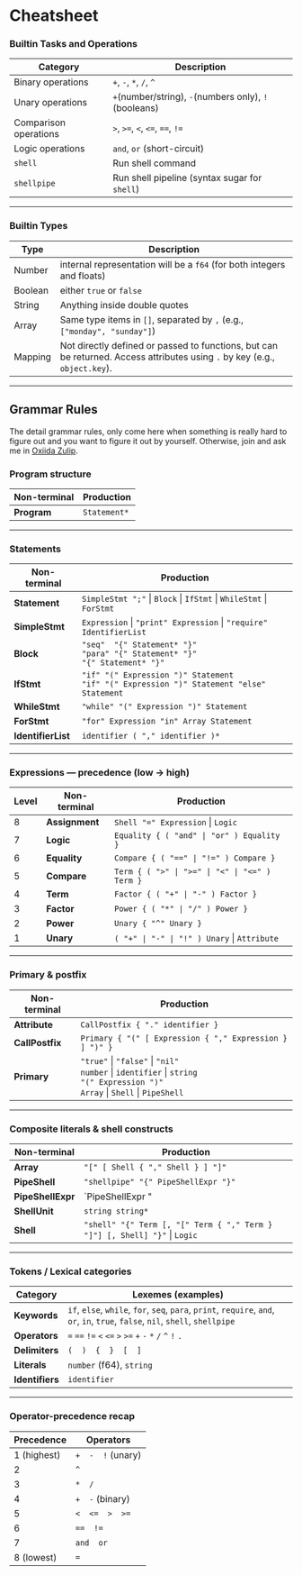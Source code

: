 # Cheatsheet

### Builtin Tasks and Operations

| **Category**            | **Description**                                                                                               |
|------------------------ |--------------------------------------------------------------------------------------------------------------|
| Binary operations       | `+`, `-`, `*`, `/`, `^`                                                                                      |
| Unary operations        | `+`(number/string), `-`(numbers only), `!`(booleans)                                                      |
| Comparison operations   | `>`, `>=`, `<`, `<=`, `==`, `!=`                                                                             |
| Logic operations        | `and`, `or` (short-circuit)                                                                                  |
| `shell`                 | Run shell command                                                                                            |
| `shellpipe`             | Run shell pipeline (syntax sugar for `shell`)                                                                |

---

### Builtin Types

| **Type**   | **Description**                                                                                                                                              |
|------------|-------------------------------------------------------------------------------------------------------------------------------------------------------------|
| Number     | internal representation will be a `f64` (for both integers and floats)                                                                                    |
| Boolean    | either `true` or `false`                                                                                                                                  |
| String     | Anything inside double quotes                                                                                                                                |
| Array      | Same type items in `[]`, separated by `,` (e.g., `["monday", "sunday"]`)                                                                                    |
| Mapping    | Not directly defined or passed to functions, but can be returned. Access attributes using `.` by key (e.g., `object.key`).                                  |

---

## Grammar Rules

The detail grammar rules, only come here when something is really hard to figure out and you want to figure it out by yourself.
Otherwise, join and ask me in [Oxiida Zulip](http://bit.ly/44wK00z).

### Program structure

| Non-terminal | Production |
|--------------|------------|
| **Program**  | `Statement*` |

---

### Statements

| Non-terminal | Production |
|--------------|------------|
| **Statement** | `SimpleStmt ";"`  \|  `Block`  \|  `IfStmt`  \|  `WhileStmt`  \|  `ForStmt` |
| **SimpleStmt** | `Expression`  \|  `"print" Expression`  \|  `"require" IdentifierList` |
| **Block** | `"seq"  "{" Statement* "}"`<br>`"para" "{" Statement* "}"`<br>`"{" Statement* "}"` |
| **IfStmt** | `"if" "(" Expression ")" Statement`<br>`"if" "(" Expression ")" Statement "else" Statement` |
| **WhileStmt** | `"while" "(" Expression ")" Statement` |
| **ForStmt** | `"for" Expression "in" Array Statement` |
| **IdentifierList** | `identifier ( "," identifier )*` |

---

### Expressions — precedence (low → high)

| Level | Non-terminal | Production |
|-------|--------------|------------|
| 8 | **Assignment** | `Shell "=" Expression`  \|  `Logic` |
| 7 | **Logic** | `Equality { ( "and" \| "or" ) Equality }` |
| 6 | **Equality** | `Compare { ( "==" \| "!=" ) Compare }` |
| 5 | **Compare** | `Term { ( ">" \| ">=" \| "<" \| "<=" ) Term }` |
| 4 | **Term** | `Factor { ( "+" \| "-" ) Factor }` |
| 3 | **Factor** | `Power { ( "*" \| "/" ) Power }` |
| 2 | **Power** | `Unary { "^" Unary }` |
| 1 | **Unary** | `( "+" \| "-" \| "!" ) Unary`  \|  `Attribute` |

---

### Primary & postfix

| Non-terminal | Production |
|--------------|------------|
| **Attribute** | `CallPostfix { "." identifier }` |
| **CallPostfix** | `Primary { "(" [ Expression { "," Expression } ] ")" }` |
| **Primary** | `"true"` \| `"false"` \| `"nil"`<br>`number` \| `identifier` \| `string`<br>`"(" Expression ")"`<br>`Array` \| `Shell` \| `PipeShell` |

---

### Composite literals & shell constructs

| Non-terminal | Production |
|--------------|------------|
| **Array** | `"[" [ Shell { "," Shell } ] "]"` |
| **PipeShell** | `"shellpipe" "{" PipeShellExpr "}"` |
| **PipeShellExpr** | `PipeShellExpr "|" string string*`<br>`ShellUnit` |
| **ShellUnit** | `string string*` |
| **Shell** | `"shell" "{" Term [, "[" Term { "," Term } "]"] [, Shell] "}"`  \|  `Logic` |

---

### Tokens / Lexical categories

| Category | Lexemes (examples) |
|----------|-------------------|
| **Keywords** | `if`, `else`, `while`, `for`, `seq`, `para`, `print`, `require`, `and`, `or`, `in`, `true`, `false`, `nil`, `shell`, `shellpipe` |
| **Operators** | `=`  `==`  `!=`  `<`  `<=`  `>`  `>=`  `+`  `-`  `*`  `/`  `^`  `!`  `.` |
| **Delimiters** | `(  )  {  }  [  ]` |
| **Literals** | `number` (f64), `string` |
| **Identifiers** | `identifier` |

---

### Operator-precedence recap

| Precedence | Operators |
|------------|-----------|
| 1 (highest) | `+  -  !` (unary) |
| 2 | `^` |
| 3 | `*  /` |
| 4 | `+  -` (binary) |
| 5 | `<  <=  >  >=` |
| 6 | `==  !=` |
| 7 | `and  or` |
| 8 (lowest) | `=` |
